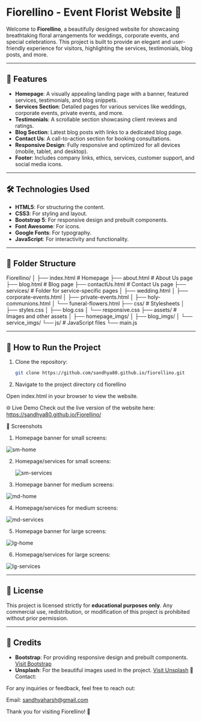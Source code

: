 # Fiorellino - Event Florist Website 🌸

Welcome to **Fiorellino**, a beautifully designed website for showcasing breathtaking floral arrangements for weddings, corporate events, and special celebrations. This project is built to provide an elegant and user-friendly experience for visitors, highlighting the services, testimonials, blog posts, and more.

---

## 🌟 Features

- **Homepage**: A visually appealing landing page with a banner, featured services, testimonials, and blog snippets.
- **Services Section**: Detailed pages for various services like weddings, corporate events, private events, and more.
- **Testimonials**: A scrollable section showcasing client reviews and ratings.
- **Blog Section**: Latest blog posts with links to a dedicated blog page.
- **Contact Us**: A call-to-action section for booking consultations.
- **Responsive Design**: Fully responsive and optimized for all devices (mobile, tablet, and desktop).
- **Footer**: Includes company links, ethics, services, customer support, and social media icons.

---

## 🛠️ Technologies Used

- **HTML5**: For structuring the content.
- **CSS3**: For styling and layout.
- **Bootstrap 5**: For responsive design and prebuilt components.
- **Font Awesome**: For icons.
- **Google Fonts**: For typography.
- **JavaScript**: For interactivity and functionality.

---

## 📂 Folder Structure

Fiorellino/ │ ├── index.html # Homepage ├── about.html # About Us page ├── blog.html # Blog page ├── contactUs.html # Contact Us page ├── services/ # Folder for service-specific pages │ ├── wedding.html │ ├── corporate-events.html │ ├── private-events.html │ ├── holy-communions.html │ └── funeral-flowers.html ├── css/ # Stylesheets │ ├── styles.css │ ├── blog.css │ └── responsive.css ├── assets/ # Images and other assets │ ├── homepage_imgs/ │ ├── blog_imgs/ │ └── service_imgs/ └── js/ # JavaScript files └── main.js


---

## 🚀 How to Run the Project

1. Clone the repository:
   ```bash
   git clone https://github.com/sandhya80.github.io/fiorellino.git

2. Navigate to the project directory
   cd fiorellino

Open index.html in your browser to view the website.

🌐 Live Demo
Check out the live version of the website here: https://sandhya80.github.io/Fiorellino/

📸 Screenshots

1. Homepage banner for small screens:

![sm-home](https://github.com/user-attachments/assets/b4f4e67a-bdf5-473c-bffc-4dcf4029a442)

2. Homepage/services for small screens:

   ![sm-services](https://github.com/user-attachments/assets/3e107af3-fa18-41ab-95ab-1f53627a61e0)

3. Homepage banner for medium screens:

![md-home](https://github.com/user-attachments/assets/3cb5362c-5c38-4568-b44a-b8a06725113d)

   
4. Homepage/services for medium screens:

![md-services](https://github.com/user-attachments/assets/dbfbe054-d878-424c-adc0-27024d2ab7a8)


5. Homepage banner for large screens:

![lg-home](https://github.com/user-attachments/assets/ad52365a-85b5-4ba4-ae70-8d49276b92d9)


6. Homepage/services for large screens:

![lg-services](https://github.com/user-attachments/assets/1b94fb4a-40f8-4845-b2c9-88f5ef45602f)

---

## 📜 License

This project is licensed strictly for **educational purposes only**. Any commercial use, redistribution, or modification of this project is prohibited without prior permission.

---

## 🙌 Credits

- **Bootstrap**: For providing responsive design and prebuilt components. [Visit Bootstrap](https://getbootstrap.com/)
- **Unsplash**: For the beautiful images used in the project. [Visit Unsplash](https://unsplash.com/)
📧 Contact:

For any inquiries or feedback, feel free to reach out:

Email: sandhyaharsh@gmail.com

Thank you for visiting Fiorellino! 🌺
